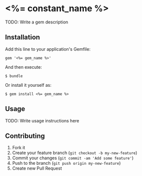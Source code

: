 # <%= constant_name %>

TODO: Write a gem description

## Installation

Add this line to your application's Gemfile:

    gem '<%= gem_name %>'

And then execute:

    $ bundle

Or install it yourself as:

    $ gem install <%= gem_name %>

## Usage

TODO: Write usage instructions here

## Contributing

1. Fork it
2. Create your feature branch (`git checkout -b my-new-feature`)
3. Commit your changes (`git commit -am 'Add some feature'`)
4. Push to the branch (`git push origin my-new-feature`)
5. Create new Pull Request
